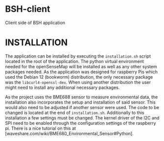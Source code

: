 # BSH-client
Client side of BSH application

# INSTALLATION
The application can be installed by executing the `installation.sh` script located in the root of the application. The python virtual environment needed for the openSenseMap will be installed as well as any other system packages needed. As the application was designed for raspberry Pis which used the Debian 12 (bookworm) distribution, the only necessary package was the `libcurl4-openssl-dev`. When using another distribution the user might need to install any additional necessary packages.

As the project uses the BME688 sensor to measure environmental data, the installation also incorporates the setup and installation of said sensor. This would also need to be adjusted if another sensor were used. The code to be changed is located at the end of `installation.sh`. Additionally to this installation a few settings must be changed. The kernel driver of the I2C and SPI need to be enabled through the configuration settings of the raspberry pi. There is a nice tutorial on this at [waveshare.com/wiki/BME680_Environmental_Sensor#Python].

